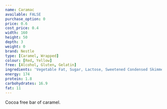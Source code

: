 ```yaml
---
name: Caramac
available: FALSE
purchase_option: 0
price: 0.6
cost_price: 0.4
width: 160
height: 50
depth: 3
weight: 0
brand: Nestle
type: [Caramel, Wrapped]
colour: [Red, Yellow]
free: [Alcohol, Gluten, Gelatin]
ingredients: 'Vegetable Fat, Sugar, Lactose, Sweetened Condensed Skimmed Milk, Skimmed Milk Powder, Butter, Emulsifier (Soya Lecithin), Treacle, Salt, Flavouring '
energy: 174
protein: 1.8
carbohydrates: 16.9
fat: 11
---
```

Cocoa free bar of caramel.